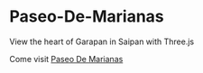 # Paseo-De-Marianas
View the heart of Garapan in Saipan with Three.js

Come visit [Paseo De Marianas](https://noah670.github.io/Paseo-De-Marianas/)
